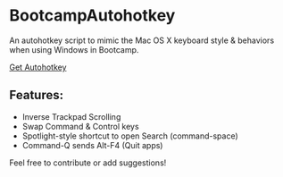 # BootcampAutohotkey
An autohotkey script to mimic the Mac OS X keyboard style &amp; behaviors when using Windows in Bootcamp.

[Get Autohotkey](https://autohotkey.com/)

## Features:

* Inverse Trackpad Scrolling
* Swap Command & Control keys
* Spotlight-style shortcut to open Search (command-space)
* Command-Q sends Alt-F4 (Quit apps)

Feel free to contribute or add suggestions!
